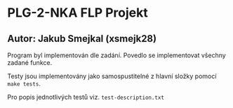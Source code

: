 # PLG-2-NKA FLP Projekt
## Autor: Jakub Smejkal (xsmejk28)

Program byl implementován dle zadání. Povedlo se implementovat všechny zadané funkce.

Testy jsou implementovány jako samospustitelné z hlavní složky pomocí `make tests`.

Pro popis jednotlivých testů viz. `test-description.txt`
